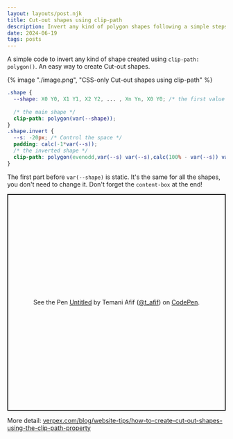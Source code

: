 ```yaml
---
layout: layouts/post.njk
title: Cut-out shapes using clip-path
description: Invert any kind of polygon shapes following a simple steps
date: 2024-06-19
tags: posts
---
```


A simple code to invert any kind of shape created using `clip-path: polygon()`. An easy way to create Cut-out shapes.

{% image "./image.png", "CSS-only Cut-out shapes using clip-path" %}

```css
.shape {
  --shape: X0 Y0, X1 Y1, X2 Y2, ... , Xn Yn, X0 Y0; /* the first value is repeated */
  
  /* the main shape */
  clip-path: polygon(var(--shape)); 
}
.shape.invert {
  --s: -20px; /* Control the space */
  padding: calc(-1*var(--s));
  /* the inverted shape */
  clip-path: polygon(evenodd,var(--s) var(--s),calc(100% - var(--s)) var(--s),calc(100% - var(--s)) calc(100% - var(--s)),var(--s) calc(100% - var(--s)),var(--s) var(--s),var(--shape)) content-box; 
}
```

The first part before `var(--shape)` is static. It's the same for all the shapes, you don't need to change it. Don't forget the `content-box` at the end!

<p class="codepen" data-height="500" data-default-tab="result" data-slug-hash="gOJvdav" data-pen-title="Untitled" data-preview="true" data-user="t_afif" style="height: 500px; box-sizing: border-box; display: flex; align-items: center; justify-content: center; border: 2px solid; margin: 1em 0; padding: 1em;">
  <span>See the Pen <a href="https://codepen.io/t_afif/pen/gOJvdav">
  Untitled</a> by Temani Afif (<a href="https://codepen.io/t_afif">@t_afif</a>)
  on <a href="https://codepen.io">CodePen</a>.</span>
</p>
<script async src="https://cpwebassets.codepen.io/assets/embed/ei.js"></script>

More detail: [verpex.com/blog/website-tips/how-to-create-cut-out-shapes-using-the-clip-path-property](https://verpex.com/blog/website-tips/how-to-create-cut-out-shapes-using-the-clip-path-property) 